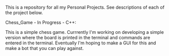 This is a repository for all my Personal Projects. See descriptions of each of the project below.

Chess_Game - In Progress - C++:

This is a simple chess game. Currrently I'm working on developing a simple version where the board is printed in the terminal and commands are entered in the terminal.
Eventually I'm hoping to make a GUI for this and make a bot that you can play against.
